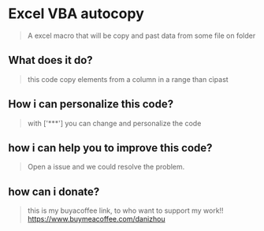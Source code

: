 # Excel VBA autocopy
>A excel macro that will be copy and past data from some file on folder
## What does it do?
  >this code copy elements from a column in a range than cìpast 
## How i can personalize this code?
>with ['***'] you can change and personalize the code 
## how i can help you to improve this code?
>Open a issue and we could resolve the problem. 
## how can i donate?
>this is my buyacoffee link, to who want to support my work!! https://www.buymeacoffee.com/danizhou




 
